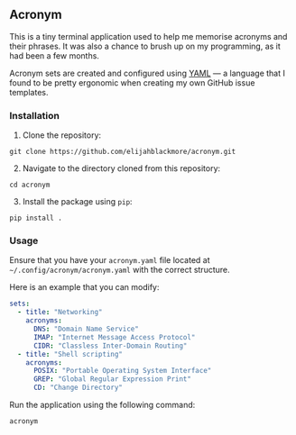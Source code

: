 ## Acronym

This is a tiny terminal application used to help me memorise acronyms and their
phrases. It was also a chance to brush up on my programming, as it had been a
few months.

Acronym sets are created and configured using [YAML](https://yaml.org) — a
language that I found to be pretty ergonomic when creating my own GitHub issue
templates.

### Installation

1. Clone the repository:

```console
git clone https://github.com/elijahblackmore/acronym.git
```

2. Navigate to the directory cloned from this repository:

```console
cd acronym
```

3. Install the package using `pip`:

```console
pip install .
```

### Usage

Ensure that you have your `acronym.yaml` file located at
`~/.config/acronym/acronym.yaml` with the correct structure.

Here is an example that you can modify:

```yaml
sets:
  - title: "Networking"
    acronyms:
      DNS: "Domain Name Service"
      IMAP: "Internet Message Access Protocol"
      CIDR: "Classless Inter-Domain Routing"
  - title: "Shell scripting"
    acronyms:
      POSIX: "Portable Operating System Interface"
      GREP: "Global Regular Expression Print"
      CD: "Change Directory"
```

Run the application using the following command:

```console
acronym
```
